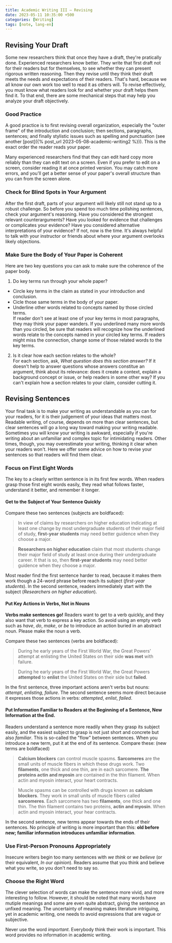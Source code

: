 ```yaml
---
title: Academic Writing III — Revising
date: 2023-05-11 10:35:00 +500
categories: [Writing]
tags: [note, lang-en]
---
```


## Revising Your Draft

Some new researchers think that once they have a draft, they're pratically done. Experienced researchers know better. They write that first draft not for their readers but for themselves, to see whether they can present rigorous written reasoning. Then they revise until they think their draft meets the needs and expectations of their readers. That's hard, because we all know our own work too well to read it as others will. To revise effectively, you must know what readers look for and whether your draft helps them find it. To that end, there are some mechanical steps that may help you analyze your draft objectively.


### Good Practice

A good practice is to first revising overall organization, especially the "outer frame" of the introduction and conclusion; then sections, paragraphs, sentences; and finally stylistic issues such as spelling and punctuation (see another [post]({% post_url 2023-05-08-academic-writing2 %})). This is the exact order the reader reads your paper.

Many experienced researchers find that they can edit hard copy more reliably than they can edit text on a screen. Even if you prefer to edit on a screen, consider reading it at once printed version. You may catch more errors, and you'll get a better sense of your paper's overall structure than you can from the screen alone.


### Check for Blind Spots in Your Argument

After the first draft, parts of your argument will likely still not stand up to a robust challenge. So before you spend too much time polishing sentences, check your argument's reasoning. Have you considered the strongest relevant counterarguments? Have you looked for evidence that challenges or complicates your evidence? Have you considered alternative interpretations of your evidence? If not, now is the time. It's always helpful to talk with your instructor or friends about where your argument overlooks likely objections.


### Make Sure the Body of Your Paper is Coherent

Here are two key questions you can ask to make sure the coherence of the paper body.

1. Do key terms run through your whole paper?
 - Circle key terms in the claim as stated in your introduction and conclusion.
 - Cicle those same terms in the body of your paper.
 - Underline other words related to concepts named by those circled terms.  
If reader don't see at least one of your key terms in most paragraphs, they may think your paper wanders. If you underlined many more words than you circled, be sure that readers will recognize how the underlined words relate to the concepts named in your circled key terms. If readers might miss the connection, change some of those related words to the key terms.


2. Is it clear how each section relates to the whole?  
 For each section, ask, *What question does this section answer?* If it doesn't help to answer questions whose answers constitue an argument, think about its relevance: does it create a context, explain a background concept or issue, or help readers in some other way? If you can't explain how a section relates to your claim, consider cutting it.


## Revising Sentences

Your final task is to make your writing as understandable as you can for your readers, for it is their judgement of your ideas that matters most. Readable writing, of course, depends on more than clear sentences, but clear sentences will go a long way toward making your writing readable. Sometimes you will know your writing is awkward, especially if you're writing about an unfamiliar and complex topic for intimidating readers. Other times, though, you may overestimate your writing, thinking it clear when your readers won't. Here we offer some advice on how to revise your sentences so that readers will find them clear.

### Focus on First Eight Words

The key to a clearly written sentence is in its first few words. When readers grasp those first eight words easily, they read what follows faster, understand it better, and remember it longer.

#### Get to the Subject of Your Sentence Quickly

Compare these two sentences (subjects are boldfaced):

> In view of claims by researchers on higher education indicating at least one change by most undergraduate students of their major field of study, **first-year students** may need better guidence when they choose a major.

> **Researchers on higher education** claim that most students change their major field of study at least once during their undergraduate career. It that is so, then **first-year students** may need better guidence when they choose a major.

Most reader find the first sentence harder to read, because it makes them work though a 24-word phrase before reach its subject (*first-year students*). In the second sentence, readers immediately start with the subject (*Researchers on higher education*).

#### Put Key Actions in Verbs, Not in Nouns

**Verbs make sentences go!** Readers want to get to a verb quickly, and they also want that verb to express a key action. So avoid using an empty verb such as *have*, *do*, *make*, or *be* to introduce an action buried in an abstract noun. Please make the noun a verb.

Compare these two sentences (verbs are boldfaced):

> During he early years of the First World War, the Great Powers' attempt at enlisting the United States on their side **was met** with failure.

> During he early years of the First World War, the Great Powers **attempted** to **enlist** the United States on their side but **failed**.

In the first sentence, three important actions aren't verbs but nouns: *attempt*, *enlisting*, *failure*. The second sentence seems more direct because it expresses those actions in verbs: *attempted*, *enlist*, *failed*.


#### Put Information Familiar to Readers at the Beginning of a Sentence, New Information at the End.

Readers understand a sentence more readily when they grasp its subject easily, and the easiest subject to grasp is not just short and concrete but also *familiar*. This is so-called the "flow" between sentences. When you introduce a new term, put it at the end of its sentence. Compare these: (new terms are boldfaced)

> **Calcium blockers** can control muscle spasms. **Sarcomeres** are the small units of muscle fibers in which these drugs work. Two **filaments**, one thick and one thin, are in each sarcomere. **The proteins actin and myosin** are contained in the thin filament. When actin and myosin interact, your heart contracts.

> Muscle spasms can be controlled with drugs known as **calcium blockers**. They work in small units of muscle fibers called **sarcomeres**. Each sarcomere has two **filaments**, one thick and one thin. The thin filament contains two proteins, **actin and myosin**. When actin and myosin interact, your hear contracts.

In the second sentence, new terms appear towards the ends of their sentences. No principle of writing is more important than this: **old before new; familiar information introduces unfamiliar information**.



### Use First-Person Pronouns Appropriately

Insecure writers begin too many sentences with *we think* or *we believe* (or their equivalent, *In our opinion*). Readers assume that you think and believe what you write, so you don't need to say so.


### Choose the Right Word

The clever selection of words can make the sentence more vivid, and more interesting to follow. However, it should be noted that many words have mutiple meanings and some are even quite abstract, giving the sentence an unfixed meaning. The uncertainty of meaning makes literature intriguing, yet in academic writing, one needs to avoid expressions that are vague or subjective.

Never use the word *important*. Everybody think their work is important. This word provides no information in academic writing.